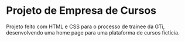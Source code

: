 # Projeto de Empresa de Cursos
Projeto feito com HTML e CSS para o processo de trainee da GTi, desenvolvendo uma home page para uma plataforma de cursos fictícia.